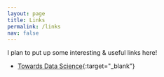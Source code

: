 ```yaml
---
layout: page
title: Links
permalink: /links
nav: false
---
```


<!-- pages/links.md -->
I plan to put up some interesting & useful links here!

* [Towards Data Science](https://towardsdatascience.com){:target="_blank"}
